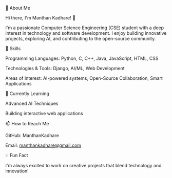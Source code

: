 💫 About Me

Hi there, I'm Manthan Kadhare! 👋

I'm a passionate Computer Science Engineering (CSE) student with a deep interest in technology and software development. I enjoy building innovative projects, exploring AI, and contributing to the open-source community.

🚀 Skills

Programming Languages: Python, C, C++, Java, JavaScript, HTML, CSS

Technologies & Tools: Django, AI/ML, Web Development

Areas of Interest: AI-powered systems, Open-Source Collaboration, Smart Applications


🌱 Currently Learning

Advanced AI Techniques

Building interactive web applications


📫 How to Reach Me

GitHub: ManthanKadhare

Email: manthankadhare@gmail.com


💡 Fun Fact

I'm always excited to work on creative projects that blend technology and innovation!

